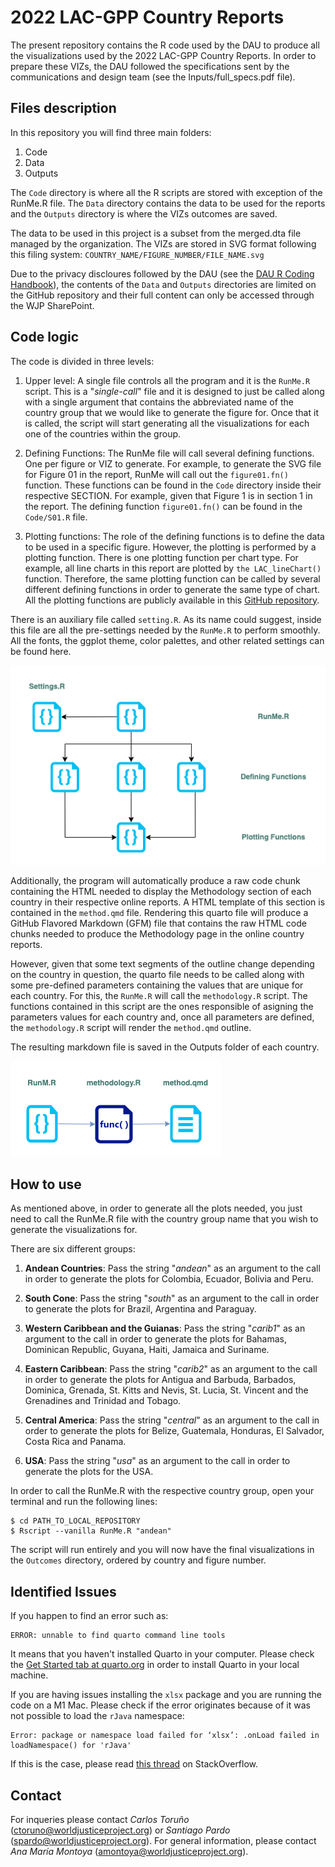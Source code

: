 # 2022 LAC-GPP Country Reports

The present repository contains the R code used by the DAU to produce all the visualizations used by the 2022 LAC-GPP Country Reports. In order to prepare these VIZs, the DAU followed the specifications sent by the communications and design team (see the Inputs/full_specs.pdf file).

## Files description
In this repository you will find three main folders:

1. Code
2. Data
3. Outputs

The `Code` directory is where all the R scripts are stored with exception of the RunMe.R file. The `Data` directory contains the data to be used for the reports and the `Outputs` directory is where the VIZs outcomes are saved.

The data to be used in this project is a subset from the merged.dta file managed by the organization. The VIZs are stored in SVG format following this filing system: `COUNTRY_NAME/FIGURE_NUMBER/FILE_NAME.svg`

Due to the privacy discloures followed by the DAU (see the [DAU R Coding Handbook](https://ctoruno.quarto.pub/wjp-r-handbook/)), the contents of the `Data` and `Outputs` directories are limited on the GitHub repository and their full content can only be accessed through the WJP SharePoint.

## Code logic

The code is divided in three levels:

1. Upper level: A single file controls all the program and it is the `RunMe.R` script. This is a "_single-call_" file and it is designed to just be called along with a single argument that contains the abbreviated name of the country group that we would like to generate the figure for. Once that it is called, the script will start generating all the visualizations for each one of the countries within the group.

2. Defining Functions: The RunMe file will call several defining functions. One per figure or VIZ to generate. For example, to generate the SVG file for Figure 01 in the report, RunMe will call out the `figure01.fn()` function. These functions can be found in the `Code` directory inside their respective SECTION. For example, given that Figure 1 is in section 1 in the report. The defining function `figure01.fn()` can be found in the `Code/S01.R` file.

3. Plotting functions: The role of the defining functions is to define the data to be used in a specific figure. However, the plotting is performed by a plotting function. There is one plotting function per chart type. For example, all line charts in this report are plotted by `the LAC_lineChart()` function. Therefore, the same plotting function can be called by several different defining functions in order to generate the same type of chart. All the plotting functions are publicly available in this [GitHub repository](https://github.com/ctoruno/WJP-Data-Viz/tree/main/LAC).

There is an auxiliary file called `setting.R`. As its name could suggest, inside this file are all the pre-settings needed by the `RunMe.R` to perform smoothly. All the fonts, the ggplot theme, color palettes, and other related settings can be found here.

![Code Logic](Inputs/code_structure.png)

Additionally, the program will automatically produce a raw code chunk containing the HTML needed to display the Methodology section of each country in their respective online reports. A HTML template of this section is contained in the `method.qmd` file. Rendering this quarto file will produce a GitHub Flavored Markdown (GFM) file that contains the raw HTML code chunks needed to produce the Methodology page in the online country reports. 

However, given that some text segments of the outline change depending on the country in question, the quarto file needs to be called along with some pre-defined parameters containing the values that are unique for each country. For this, the `RunMe.R` will call the `methodology.R` script. The functions contained in this script are the ones responsible of asigning the parameters values for each country and, once all parameters are defined, the `methodology.R` script will render the `method.qmd` outline.

The resulting markdown file is saved in the Outputs folder of each country.

![Method Logic](Inputs/method_structure.png)

## How to use
As mentioned above, in order to generate all the plots needed, you just need to call the RunMe.R file with the country group name that you wish to generate the visualizations for.

There are six different groups:

1. **Andean Countries**: Pass the string "_andean_" as an argument to the call in order to generate the plots for Colombia, Ecuador, Bolivia and Peru.

2. **South Cone**: Pass the string "_south_" as an argument to the call in order to generate the plots for Brazil, Argentina and Paraguay.

3. **Western Caribbean and the Guianas**: Pass the string "_carib1_" as an argument to the call in order to generate the plots for Bahamas, Dominican Republic, Guyana, Haiti, Jamaica and Suriname.

4. **Eastern Caribbean**: Pass the string "_carib2_" as an argument to the call in order to generate the plots for  Antigua and Barbuda, Barbados, Dominica, Grenada, St. Kitts and Nevis, St. Lucia, St. Vincent and the Grenadines and Trinidad and Tobago.

5. **Central America**: Pass the string "_central_" as an argument to the call in order to generate the plots for Belize, Guatemala, Honduras, El Salvador, Costa Rica and Panama.

6. **USA**: Pass the string "_usa_" as an argument to the call in order to generate the plots for the USA.

In order to call the RunMe.R with the respective country group, open  your terminal and run the following lines:

```
$ cd PATH_TO_LOCAL_REPOSITORY
$ Rscript --vanilla RunMe.R "andean"
```

The script will run entirely and you will now have the final visualizations in the `Outcomes` directory, ordered by country and figure number. 

## Identified Issues

If you happen to find an error such as: 

```
ERROR: unnable to find quarto command line tools
```

It means that you haven't installed Quarto in your computer. Please check the [Get Started tab at quarto.org](https://quarto.org/docs/get-started/) in order to install Quarto in your local machine.

If you are having issues installing the `xlsx` package and you are running the code on a M1 Mac. Please check if the error originates because of it was not possible to load the `rJava` namespace:

```
Error: package or namespace load failed for ‘xlsx’: .onLoad failed in loadNamespace() for 'rJava'
```

If this is the case, please read [this thread](https://stackoverflow.com/questions/74893942/error-running-xlsx-and-rjava-on-mac-with-m1) on StackOverflow.

## Contact
For inqueries please contact _Carlos Toruño_ (ctoruno@worldjusticeproject.org) or _Santiago Pardo_ (spardo@worldjusticeproject.org). For general information, please contact _Ana María Montoya_ (amontoya@worldjusticeproject.org).
